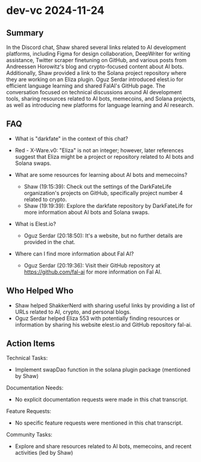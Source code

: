 # dev-vc 2024-11-24

## Summary
 In the Discord chat, Shaw shared several links related to AI development platforms, including Figma for design collaboration, DeepWriter for writing assistance, Twitter scraper finetuning on GitHub, and various posts from Andreessen Horowitz's blog and crypto-focused content about AI bots. Additionally, Shaw provided a link to the Solana project repository where they are working on an Eliza plugin. Oguz Serdar introduced elest.io for efficient language learning and shared FalAI's GitHub page. The conversation focused on technical discussions around AI development tools, sharing resources related to AI bots, memecoins, and Solana projects, as well as introducing new platforms for language learning and AI research.

## FAQ
 - What is "darkfate" in the context of this chat?
  - Red - X-Ware.v0: "Eliza" is not an integer; however, later references suggest that Eliza might be a project or repository related to AI bots and Solana swaps.
  
- What are some resources for learning about AI bots and memecoins?
  - Shaw (19:15:39): Check out the settings of the DarkFateLife organization's projects on GitHub, specifically project number 4 related to crypto.
  - Shaw (19:19:39): Explore the darkfate repository by DarkFateLife for more information about AI bots and Solana swaps.
  
- What is Elest.io?
  - Oguz Serdar (20:18:50): It's a website, but no further details are provided in the chat.
  
- Where can I find more information about Fal AI?
  - Oguz Serdar (20:19:36): Visit their GitHub repository at https://github.com/fal-ai for more information on Fal AI.

## Who Helped Who
 - Shaw helped ShakkerNerd with sharing useful links by providing a list of URLs related to AI, crypto, and personal blogs.
- Oguz Serdar helped Eliza 553 with potentially finding resources or information by sharing his website elest.io and GitHub repository fal-ai.

## Action Items
 Technical Tasks:
  - Implement swapDao function in the solana plugin package (mentioned by Shaw)

Documentation Needs:
  - No explicit documentation requests were made in this chat transcript.

Feature Requests:
  - No specific feature requests were mentioned in this chat transcript.

Community Tasks:
  - Explore and share resources related to AI bots, memecoins, and recent activities (led by Shaw)


